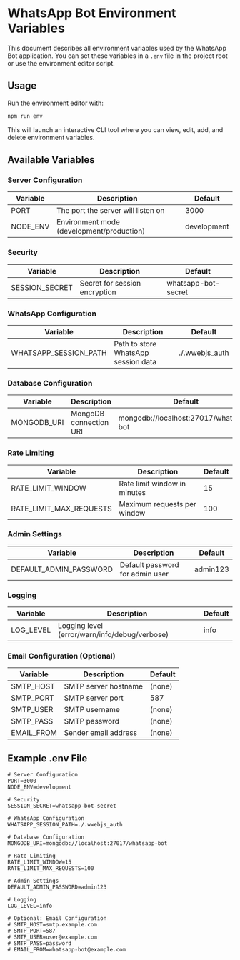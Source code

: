 # WhatsApp Bot Environment Variables

This document describes all environment variables used by the WhatsApp Bot application. You can set these variables in a `.env` file in the project root or use the environment editor script.

## Usage

Run the environment editor with:

```bash
npm run env
```

This will launch an interactive CLI tool where you can view, edit, add, and delete environment variables.

## Available Variables

### Server Configuration

| Variable | Description | Default |
|----------|-------------|---------|
| PORT | The port the server will listen on | 3000 |
| NODE_ENV | Environment mode (development/production) | development |

### Security

| Variable | Description | Default |
|----------|-------------|---------|
| SESSION_SECRET | Secret for session encryption | whatsapp-bot-secret |

### WhatsApp Configuration

| Variable | Description | Default |
|----------|-------------|---------|
| WHATSAPP_SESSION_PATH | Path to store WhatsApp session data | ./.wwebjs_auth |

### Database Configuration

| Variable | Description | Default |
|----------|-------------|---------|
| MONGODB_URI | MongoDB connection URI | mongodb://localhost:27017/whatsapp-bot |

### Rate Limiting

| Variable | Description | Default |
|----------|-------------|---------|
| RATE_LIMIT_WINDOW | Rate limit window in minutes | 15 |
| RATE_LIMIT_MAX_REQUESTS | Maximum requests per window | 100 |

### Admin Settings

| Variable | Description | Default |
|----------|-------------|---------|
| DEFAULT_ADMIN_PASSWORD | Default password for admin user | admin123 |

### Logging

| Variable | Description | Default |
|----------|-------------|---------|
| LOG_LEVEL | Logging level (error/warn/info/debug/verbose) | info |

### Email Configuration (Optional)

| Variable | Description | Default |
|----------|-------------|---------|
| SMTP_HOST | SMTP server hostname | (none) |
| SMTP_PORT | SMTP server port | 587 |
| SMTP_USER | SMTP username | (none) |
| SMTP_PASS | SMTP password | (none) |
| EMAIL_FROM | Sender email address | (none) |

## Example .env File

```
# Server Configuration
PORT=3000
NODE_ENV=development

# Security
SESSION_SECRET=whatsapp-bot-secret

# WhatsApp Configuration
WHATSAPP_SESSION_PATH=./.wwebjs_auth

# Database Configuration
MONGODB_URI=mongodb://localhost:27017/whatsapp-bot

# Rate Limiting
RATE_LIMIT_WINDOW=15
RATE_LIMIT_MAX_REQUESTS=100

# Admin Settings
DEFAULT_ADMIN_PASSWORD=admin123

# Logging
LOG_LEVEL=info

# Optional: Email Configuration
# SMTP_HOST=smtp.example.com
# SMTP_PORT=587
# SMTP_USER=user@example.com
# SMTP_PASS=password
# EMAIL_FROM=whatsapp-bot@example.com
``` 